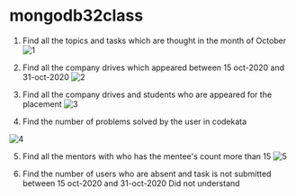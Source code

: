 # mongodb32class

1) Find all the topics and tasks which are thought in the month of October 
![1](https://user-images.githubusercontent.com/56134448/155891654-db94feb8-c0fc-40da-bb7e-d1498590b056.PNG)


2) Find all the company drives which appeared between 15 oct-2020 and 31-oct-2020 
![2](https://user-images.githubusercontent.com/56134448/155891664-b9a3f281-9a60-4aec-a212-1e1bbc66d871.PNG)


3) Find all the company drives and students who are appeared for the placement 
![3](https://user-images.githubusercontent.com/56134448/155891670-7ba5eeaa-ee10-464a-a1af-61058dbe261c.PNG)


4) Find the number of problems solved by the user in codekata 

![4](https://user-images.githubusercontent.com/56134448/155891723-975c9159-a9a8-474c-9869-33f762642c0c.PNG)



5) Find all the mentors with who has the mentee's count more than 15 
![5](https://user-images.githubusercontent.com/56134448/155891691-b40d4642-dcd5-4537-b01f-ff2f269de81f.PNG)


6) Find the number of users who are absent and task is not submitted  between 15 oct-2020 and 31-oct-2020 
Did not understand

